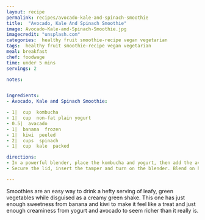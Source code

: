 ```yaml
---
layout: recipe
permalink: recipes/avocado-kale-and-spinach-smoothie
title:  "Avocado, Kale And Spinach Smoothie"
image: Avocado-Kale-and-Spinach-Smoothie.jpg
imagecredit: "unsplash.com"
categories:  healthy fruit smoothie-recipe vegan vegetarian
tags:  healthy fruit smoothie-recipe vegan vegetarian
meal: breakfast
chef: foodwage
time: under 5 mins
servings: 2

notes:


ingredients:
- Avocado, Kale and Spinach Smoothie:

- 1|  cup  kombucha
- 1|  cup  non-fat plain yogurt
- 0.5|  avacado
- 1|  banana  frozen
- 1|  kiwi  peeled
- 2|  cups  spinach
- 1|  cup  kale  packed

directions:
- In a powerful blender, place the kombucha and yogurt, then add the avocado, banana and kiwi; top with spinach and kale.
- Secure the lid, insert the tamper and turn on the blender. Blend on high speed until smooth and creamy. Serve immediately.

---
```


Smoothies are an easy way to drink a hefty serving of leafy, green vegetables while disguised as a creamy green shake. This one has just enough sweetness from banana and kiwi to make it feel like a treat and just enough creaminess from yogurt and avocado to seem richer than it really is.
